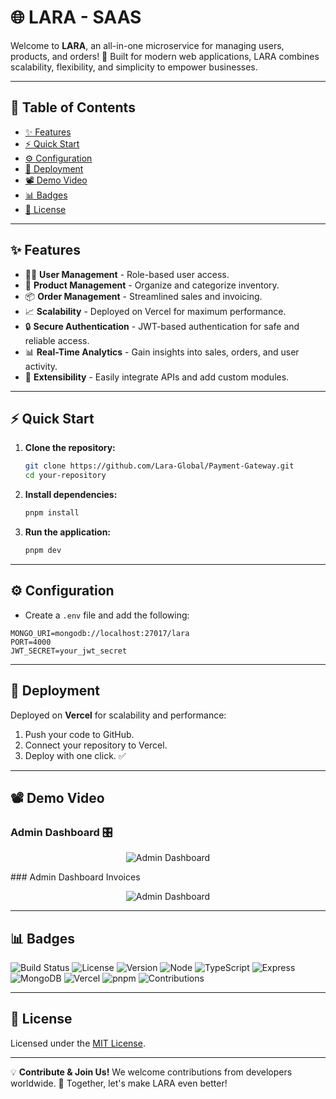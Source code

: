 # 🌐 LARA - SAAS

Welcome to **LARA**, an all-in-one microservice for managing users, products, and orders! 🚀 Built for modern web applications, LARA combines scalability, flexibility, and simplicity to empower businesses.

---

## 📖 Table of Contents

- [✨ Features](#features)
- [⚡ Quick Start](#quick-start)
- [⚙️ Configuration](#configuration)
- [🚀 Deployment](#deployment)
- [📽️ Demo Video](#demo-video)
- [📊 Badges](#badges)
- [📜 License](#license)

---

## ✨ Features

- 🧑‍💼 **User Management** - Role-based user access.
- 🛒 **Product Management** - Organize and categorize inventory.
- 📦 **Order Management** - Streamlined sales and invoicing.
- 📈 **Scalability** - Deployed on Vercel for maximum performance.
- 🔒 **Secure Authentication** - JWT-based authentication for safe and reliable access.
- 📊 **Real-Time Analytics** - Gain insights into sales, orders, and user activity.
- 🔧 **Extensibility** - Easily integrate APIs and add custom modules.

---

## ⚡ Quick Start

1. **Clone the repository:**

   ```bash
   git clone https://github.com/Lara-Global/Payment-Gateway.git
   cd your-repository
   ```

2. **Install dependencies:**

   ```bash
   pnpm install
   ```

3. **Run the application:**

   ```bash
   pnpm dev
   ```

---

## ⚙️ Configuration

- Create a `.env` file and add the following:

```plaintext
MONGO_URI=mongodb://localhost:27017/lara
PORT=4000
JWT_SECRET=your_jwt_secret
```

---

## 🚀 Deployment

Deployed on **Vercel** for scalability and performance:

1. Push your code to GitHub.
2. Connect your repository to Vercel.
3. Deploy with one click. ✅

---

## 📽️ Demo Video


### Admin Dashboard 🎛️

  <p align="center">
    <img src="https://github.com/Lara-Global/Payment-Gateway/blob/main/videos/Dashboardadmin.gif" alt="Admin Dashboard" />
  </p>
### Admin Dashboard Invoices

<p align="center">
    <img src="https://github.com/Lara-Global/Payment-Gateway/blob/main/videos/admininvoices.gif" alt="Admin Dashboard" />
  </p>


---

## 📊 Badges

![Build Status](https://img.shields.io/badge/build-passing-brightgreen)
![License](https://img.shields.io/badge/license-MIT-blue)
![Version](https://img.shields.io/badge/version-1.0.0-blue)
![Node](https://img.shields.io/badge/node-%3E%3D%2014.0.0-brightgreen)
![TypeScript](https://img.shields.io/badge/typescript-%3E%3D%204.0.0-blue)
![Express](https://img.shields.io/badge/express-%3E%3D%204.17.1-brightgreen)
![MongoDB](https://img.shields.io/badge/mongodb-%3E%3D%204.0.0-blue)
![Vercel](https://img.shields.io/badge/vercel-deployed-brightgreen)
![pnpm](https://img.shields.io/badge/pnpm-%3E%3D%206.0.0-blue)
![Contributions](https://img.shields.io/badge/contributions-welcome-brightgreen)

---

## 📜 License

Licensed under the [MIT License](LICENSE).

---

💡 **Contribute & Join Us!** We welcome contributions from developers worldwide. 🚀 Together, let's make LARA even better!

